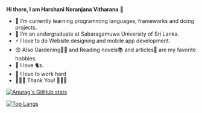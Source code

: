 **Hi there, I am Harshani Neranjana Vitharana** 👋

<!--
**Harsh0726/Harsh0726** is a ✨ _unique_ ✨ repository because its `README.md` (this file) appears on your GitHub profile.

Here are some ideas to get you started:

- 🔭 I’m currently working on ...
- 🌱 I’m currently learning ...
- 👯 I’m looking to collaborate on ...
- 🤔 I’m looking for help with ...
- 💬 Ask me about ...
- 📫 How to reach me: ...
- 😄 Pronouns: ...
- ⚡ Fun fact: ...
-->
 - 🌱 I’m currently learning programming languages, frameworks and doing projects.
 - 🔭 I’m an undergraduate at Sabaragamuwa University of Sri Lanka.
 - ⚡ I love to do Website designing and mobile app development.
 - :heart_eyes: Also Gardening:cactus::hibiscus: and Reading novels:books: and articles:newspaper: are my favorite hobbies.
 - :paw_prints: I love :cat2:s.
 - :hugs: I love to work hard
 - :blue_heart::blue_heart::blue_heart: Thank You! :blue_heart::blue_heart::blue_heart:

[![Anurag's GitHub stats](https://github-readme-stats.vercel.app/api?username=Harsh0726&hide=stars,prs,issues,contribs&show_icons=true&theme=synthwave)](https://github.com/anuraghazra/github-readme-stats)

[![Top Langs](https://github-readme-stats.vercel.app/api/top-langs/?username=Harsh0726&theme=synthwave&layout=compact)](https://github.com/anuraghazra/github-readme-stats)

<script src="https://platform.linkedin.com/badges/js/profile.js" async defer type="text/javascript"></script>


